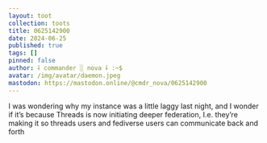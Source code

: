 ```yaml
---
layout: toot
collection: toots
title: 0625142900
date: 2024-06-25
published: true
tags: []
pinned: false
author: ⸸ commander ░ nova ⸸ :~$
avatar: /img/avatar/daemon.jpeg
mastodon: https://mastodon.online/@cmdr_nova/0625142900
---
```


I was wondering why my instance was a little laggy last night, and I wonder if it’s because Threads is now initiating deeper federation, I.e. they’re making it so threads users and fediverse users can communicate back and forth
